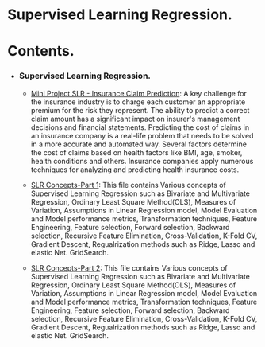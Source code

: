 # Supervised Learning Regression.

# Contents.
   - ### Supervised Learning Regression.
    
        - [Mini Project SLR - Insurance Claim Prediction](https://github.com/VikasHM66/Supervised-Learning-Regression/blob/main/Mini%20project%20-%20Regression-Insurance%20Claim%20Prediction..ipynb): A key challenge for the insurance industry is to charge each customer an appropriate premium for the risk they represent. The ability to predict a correct claim amount has a significant impact on insurer's management decisions and financial statements. Predicting the cost of claims in an insurance company is a real-life problem that needs to be solved in a more accurate and automated way. Several factors determine the cost of claims based on health factors like BMI, age, smoker, health conditions and others. Insurance companies apply numerous techniques for analyzing and predicting health insurance costs.
        
        - [SLR Concepts-Part 1](https://github.com/VikasHM66/Supervised-Learning-Regression/blob/main/SLR%20Concepts-Part%201.ipynb): This file contains Various concepts of Supervised Learning Regression such as Bivariate and Multivariate Regression, Ordinary Least Square Method(OLS), Measures of Variation, Assumptions in Linear Regression model, Model Evaluation and Model performance metrics, Transformation techniques, Feature Engineering, Feature selection, Forward selection, Backward selection, Recursive Feature Elimination, Cross-Validation, K-Fold CV, Gradient Descent, Regualrization methods such as Ridge, Lasso and elastic Net. GridSearch.
        
        - [SLR Concepts-Part 2](https://github.com/VikasHM66/Supervised-Learning-Regression/blob/main/SLR%20Concepts-Part%202.ipynb): This file contains Various concepts of Supervised Learning Regression such as Bivariate and Multivariate Regression, Ordinary Least Square Method(OLS), Measures of Variation, Assumptions in Linear Regression model, Model Evaluation and Model performance metrics, Transformation techniques, Feature Engineering, Feature selection, Forward selection, Backward selection, Recursive Feature Elimination, Cross-Validation, K-Fold CV, Gradient Descent, Regualrization methods such as Ridge, Lasso and elastic Net. GridSearch.



